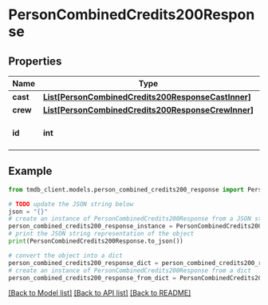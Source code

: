 # PersonCombinedCredits200Response


## Properties

Name | Type | Description | Notes
------------ | ------------- | ------------- | -------------
**cast** | [**List[PersonCombinedCredits200ResponseCastInner]**](PersonCombinedCredits200ResponseCastInner.md) |  | [optional] 
**crew** | [**List[PersonCombinedCredits200ResponseCrewInner]**](PersonCombinedCredits200ResponseCrewInner.md) |  | [optional] 
**id** | **int** |  | [optional] [default to 0]

## Example

```python
from tmdb_client.models.person_combined_credits200_response import PersonCombinedCredits200Response

# TODO update the JSON string below
json = "{}"
# create an instance of PersonCombinedCredits200Response from a JSON string
person_combined_credits200_response_instance = PersonCombinedCredits200Response.from_json(json)
# print the JSON string representation of the object
print(PersonCombinedCredits200Response.to_json())

# convert the object into a dict
person_combined_credits200_response_dict = person_combined_credits200_response_instance.to_dict()
# create an instance of PersonCombinedCredits200Response from a dict
person_combined_credits200_response_from_dict = PersonCombinedCredits200Response.from_dict(person_combined_credits200_response_dict)
```
[[Back to Model list]](../README.md#documentation-for-models) [[Back to API list]](../README.md#documentation-for-api-endpoints) [[Back to README]](../README.md)


